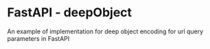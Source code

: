 # FastAPI - deepObject

An example of implementation for deep object encoding for url query parameters in FastAPI
